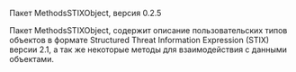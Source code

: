 Пакет MethodsSTIXObject, версия 0.2.5

Пакет MethodsSTIXObject, содержит описание пользовательских типов объектов в формате Structured Threat Information Expression (STIX) версии 2.1, а так же некоторые методы для взаимодействия с данными объектами.
